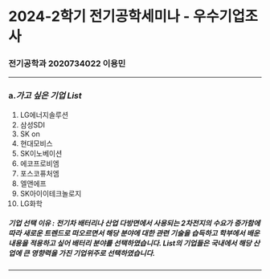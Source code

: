# 2024-2학기 전기공학세미나 - 우수기업조사
### 전기공학과 2020734022 이용민

-----
### a._가고 싶은 기업 List_
1.  LG에너지솔루션
2.  삼성SDI
3.  SK on
4.  현대모비스
5.  SK이노베이션
6.  에코프로비엠
7.  포스코퓨처엠
8.  엘앤에프
9.  SK아이이테크놀로지
10.  LG화학

##### 기업 선택 이유 : 전기차 배터리나 산업 다방면에서 사용되는 2차전지의 수요가 증가함에 따라 새로운 트렌드로 떠오르면서 해당 분야에 대한 관련 기술을 습득하고 학부에서 배운 내용을 적용하고 싶어 배터리 분야를 선택하였습니다. List의 기업들은 국내에서 해당 산업에 큰 영향력을 가진 기업위주로 선택하였습니다.
---
